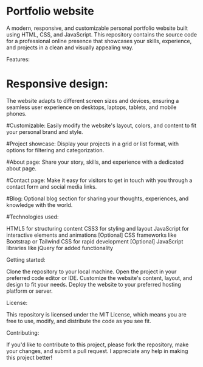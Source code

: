 # Portfolio website
A modern, responsive, and customizable personal portfolio website built using HTML, CSS, and JavaScript. This repository contains the source code for a professional online presence that showcases your skills, experience, and projects in a clean and visually appealing way.

Features:

# Responsive design: 
The website adapts to different screen sizes and devices, ensuring a seamless user experience on desktops, laptops, tablets, and mobile phones.

#Customizable: 
Easily modify the website's layout, colors, and content to fit your personal brand and style.

#Project showcase: 
Display your projects in a grid or list format, with options for filtering and categorization.

#About page: 
Share your story, skills, and experience with a dedicated about page.

#Contact page:
Make it easy for visitors to get in touch with you through a contact form and social media links.

#Blog: 
Optional blog section for sharing your thoughts, experiences, and knowledge with the world.

#Technologies used:

HTML5 for structuring content
CSS3 for styling and layout
JavaScript for interactive elements and animations
[Optional] CSS frameworks like Bootstrap or Tailwind CSS for rapid development
[Optional] JavaScript libraries like jQuery for added functionality

Getting started:

Clone the repository to your local machine.
Open the project in your preferred code editor or IDE.
Customize the website's content, layout, and design to fit your needs.
Deploy the website to your preferred hosting platform or server.

License:

This repository is licensed under the MIT License, which means you are free to use, modify, and distribute the code as you see fit.

Contributing:

If you'd like to contribute to this project, please fork the repository, make your changes, and submit a pull request. I appreciate any help in making this project better!
